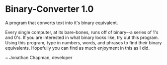 # Binary-Converter 1.0
A program that converts text into it's binary equivalent.

Every single computer, at its bare-bones, runs off of binary--a series of 1's and 0's. If you are interested in what binary looks like, try out this program. Using this program, type in numbers, words, and phrases to find their binary equivalents. Hopefully you can find as much enjoyment in this as I did.

~ Jonathan Chapman, developer
